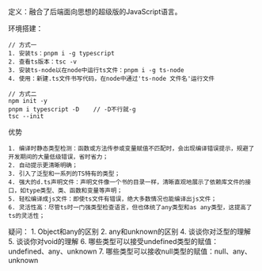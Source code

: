 定义：融合了后端面向思想的超级版的JavaScript语言。

环境搭建：

```
// 方式一
1. 安装ts：pnpm i -g typescript
2. 查看ts版本：tsc -v
3. 安装ts-node以在node中运行ts文件：pnpm i -g ts-node
4. 使用：新建.ts文件书写代码，在node中通过'ts-node 文件名'运行文件

// 方式二
npm init -y
pnpm i typescript -D	// -D不行就-g
tsc --init
```

优势

```
1. 编译时静态类型检测：函数或方法传参或变量赋值不匹配时，会出现编译错误提示，规避了开发期间的大量低级错误，省时省力；
2. 自动提示更清晰明确；
3. 引入了泛型和一系列的TS特有的类型；
4. 强大的d.ts声明文件：声明文件像一个书的目录一样，清晰直观地展示了依赖库文件的接口，如type类型、类、函数和变量等声明；
5. 轻松编译成js文件：即使ts文件有错误，绝大多数情况也能编译出js文件；
6. 灵活性高：尽管ts时一门强类型检查语言，但也体统了any类型和as any类型，这提高了ts的灵活性；
```

疑问：
    1. Object和any的区别
    2. any和unknown的区别
    4. 谈谈你对泛型的理解
    5. 谈谈你对void的理解
    6. 哪些类型可以接受undefined类型的赋值：undefined、any、unknown
    7. 哪些类型可以接收null类型的赋值：null、any、unknown


